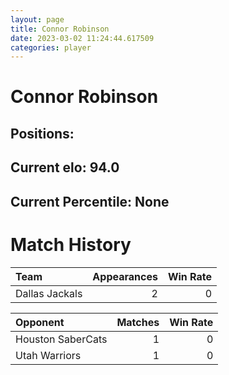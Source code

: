 ```yaml
---  
layout: page  
title: Connor Robinson  
date: 2023-03-02 11:24:44.617509  
categories: player  
---
```

# Connor Robinson

## Positions: 

## Current elo: 94.0

## Current Percentile: None

# Match History


| Team           |   Appearances |   Win Rate |
|:---------------|--------------:|-----------:|
| Dallas Jackals |             2 |          0 |

| Opponent          |   Matches |   Win Rate |
|:------------------|----------:|-----------:|
| Houston SaberCats |         1 |          0 |
| Utah Warriors     |         1 |          0 |